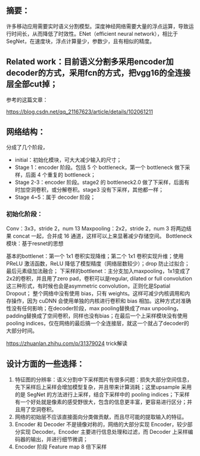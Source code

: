 ## 摘要：
许多移动应用需要实时语义分割模型。深度神经网络需要大量的浮点运算，导致运行时间长，从而降低了时效性。ENet（efficient neural network），相比于 SegNet，在速度块，浮点计算量少，参数少，且有相似的精度。
## Related work：目前语义分割多采用encoder加decoder的方式，采用fcn的方式，把vgg16的全连接层全部cut掉；
参考的这篇文章：

https://blog.csdn.net/qq_21167623/article/details/102061211
## 网络结构：
 
分成了几个阶段， 
- initial：初始化模块，可大大减少输入的尺寸；
- Stage 1：encoder 阶段。包括 5 个 bottleneck，第一个 bottleneck 做下采样，后面 4 个重复的 bottleneck；
- Stage 2-3：encoder 阶段。stage2 的 bottleneck2.0 做了下采样，后面有时加空洞卷积，或分解卷积。stage3 没有下采样，其他都一样；
- Stage 4~5：属于 decoder 阶段；

### 初始化阶段：

Conv：3x3，stride 2，num 13
Maxpooling：2x2，stride 2，num 3
将两边结果 concat 一起，合并成 16 通道，这样可以上来显著减少存储空间。
Bottleneck模块：基于resnet的思想


基本的bottlenet：第一个 1x1 卷积实现降维；第二个 1x1 卷积实现升维；使用 PReLU 激活函数，ReLU 降低了模型精度（网络层数较少）；drop 防止过拟合；最后元素级加法融合；
下采样的bottlenet：主分支加入maxpooling，1x1变成了2x2的卷积，并且用了zero pad，卷积可以是regular, dilated or full convolution这三种形式，有时候也会是asymmetric convolution，正则化是Spatial Dropout；
整个网络中没有使用 bias，只有 weights。这样可减少内核调用和内存操作，因为 cuDNN 会使用单独的内核进行卷积和 bias 相加。这种方式对准确性没有任何影响；在decoder阶段，max pooling替换成了max unpooling，padding替换成了空间卷积，同样也没有bias；在最后一个上采样模块没有使用pooling indices，仅在网络的最后搞一个全连接层，就这一个就占了decoder的大部分时间。

https://zhuanlan.zhihu.com/p/31379024 trick解读
## 设计方面的一些选择：
1. 特征图的分辨率：语义分割中下采样图片有很多问题：损失大部分空间信息，先下采样后上采样会增加模型复杂，并且带来计算消耗；这里upsample 采用的是 SegNet 的方法进行上采样，结合下采样中的 pooling indices；下采样有一个好处就是像素的感受野很大，包含的信息更丰富，更容易进行区分；并且用了空洞卷积。
2. 网络的初始层不应该直接面向分类做贡献，而且尽可能的提取输入的特征。
3. Encoder 和 Decoder 不是镜像对称的，网络的大部分实现 Encoder，较少部分实现 Decoder。Encoder 主要进行信息处理和过滤，而 Decoder 上采样编码器的输出，并进行细节微调；
4. Encoder 阶段 Feature map 8 倍下采样
